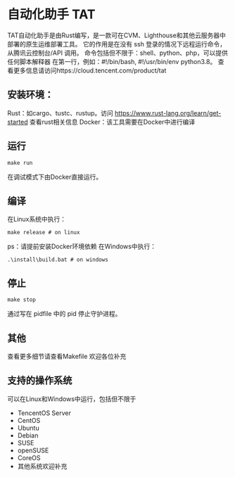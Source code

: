# 自动化助手 TAT
TAT自动化助手是由Rust编写，是一款可在CVM、Lighthouse和其他云服务器中部署的原生运维部署工具。
它的作用是在没有 ssh 登录的情况下远程运行命令，从腾讯云控制台/API 调用。
命令包括但不限于：shell、python、php，可以提供任何脚本解释器
在第一行，例如：#!/bin/bash, #!/usr/bin/env python3.8。
查看更多信息请访问https://cloud.tencent.com/product/tat
## 安装环境：
Rust：如cargo、tustc、rustup。访问 https://www.rust-lang.org/learn/get-started 查看rust相关信息
Docker：该工具需要在Docker中进行编译
## 运行
```
make run
```
在调试模式下由Docker直接运行。
## 编译
在Linux系统中执行：
```
make release # on linux
```
ps：请提前安装Docker环境依赖
在Windows中执行：
```
.\install\build.bat # on windows
```
## 停止
```
make stop
```
通过写在 pidfile 中的 pid 停止守护进程。
## 其他
查看更多细节请查看Makefile
欢迎各位补充
## 支持的操作系统
可以在Linux和Windows中运行，包括但不限于
- TencentOS Server
- CentOS
- Ubuntu
- Debian
- SUSE
- openSUSE
- CoreOS
- 其他系统欢迎补充

